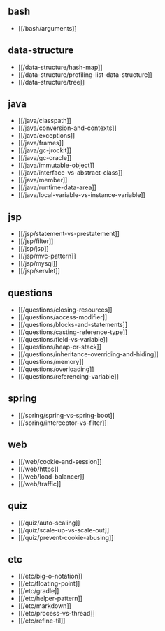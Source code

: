 ## bash
* [[/bash/arguments]]

## data-structure
* [[/data-structure/hash-map]]
* [[/data-structure/profiling-list-data-structure]]
* [[/data-structure/tree]]

## java
* [[/java/classpath]]
* [[/java/conversion-and-contexts]]
* [[/java/exceptions]]
* [[/java/frames]]
* [[/java/gc-jrockit]]
* [[/java/gc-oracle]]
* [[/java/immutable-object]]
* [[/java/interface-vs-abstract-class]]
* [[/java/member]]
* [[/java/runtime-data-area]]
* [[/java/local-variable-vs-instance-variable]]

## jsp
* [[/jsp/statement-vs-prestatement]]
* [[/jsp/filter]]
* [[/jsp/jsp]]
* [[/jsp/mvc-pattern]]
* [[/jsp/mysql]]
* [[/jsp/servlet]]

## questions
* [[/questions/closing-resources]]
* [[/questions/access-modifier]]
* [[/questions/blocks-and-statements]]
* [[/questions/casting-reference-type]]
* [[/questions/field-vs-variable]]
* [[/questions/heap-or-stack]]
* [[/questions/inheritance-overriding-and-hiding]]
* [[/questions/memory]]
* [[/questions/overloading]]
* [[/questions/referencing-variable]]

## spring
* [[/spring/spring-vs-spring-boot]]
* [[/spring/interceptor-vs-filter]]

## web
* [[/web/cookie-and-session]]
* [[/web/https]]
* [[/web/load-balancer]]
* [[/web/traffic]]

## quiz
* [[/quiz/auto-scaling]]
* [[/quiz/scale-up-vs-scale-out]]
* [[/quiz/prevent-cookie-abusing]]

## etc
* [[/etc/big-o-notation]]
* [[/etc/floating-point]]
* [[/etc/gradle]]
* [[/etc/helper-pattern]]
* [[/etc/markdown]]
* [[/etc/process-vs-thread]]
* [[/etc/refine-til]]
